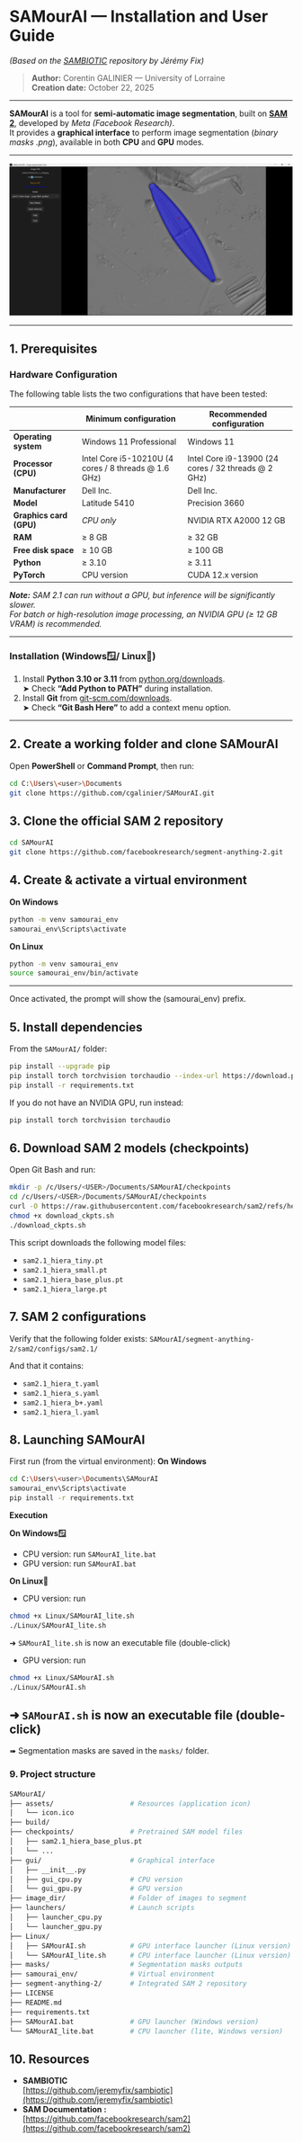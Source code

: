 # SAMourAI — Installation and User Guide
*(Based on the [SAMBIOTIC](https://github.com/jeremyfix/sambiotic) repository by Jérémy Fix)*
> **Author:** Corentin GALINIER — University of Lorraine  
> **Creation date:** October 22, 2025

---

**SAMourAI** is a tool for **semi-automatic image segmentation**, built on [**SAM 2**](https://github.com/facebookresearch/sam2), developed by *Meta (Facebook Research)*.  
It provides a **graphical interface** to perform image segmentation (*binary masks .png*), available in both **CPU** and **GPU** modes.


---

![UI](assets/ui.png)

---

## 1. Prerequisites

### Hardware Configuration
The following table lists the two configurations that have been tested:

| | Minimum configuration | Recommended configuration |
|----------|------------------------|----------------------------|
| **Operating system** | Windows 11 Professional | Windows 11 |
| **Processor (CPU)** | Intel Core i5-10210U (4 cores / 8 threads @ 1.6 GHz) | Intel Core i9-13900 (24 cores / 32 threads @ 2 GHz) |
| **Manufacturer** | Dell Inc. | Dell Inc. |
| **Model** | Latitude 5410 | Precision 3660 |
| **Graphics card (GPU)** | *CPU only* | NVIDIA RTX A2000 12 GB |
| **RAM** | ≥ 8 GB | ≥ 32 GB |
| **Free disk space** | ≥ 10 GB | ≥ 100 GB |
| **Python** | ≥ 3.10 | ≥ 3.11 |
| **PyTorch** | CPU version | CUDA 12.x version |

***Note:** SAM 2.1 can run without a GPU, but inference will be significantly slower.  
For batch or high-resolution image processing, an NVIDIA GPU (≥ 12 GB VRAM) is recommended.*

---

### Installation (Windows🪟/ Linux🐧)

1. Install **Python 3.10 or 3.11** from [python.org/downloads](https://www.python.org/downloads/).  
   ➤ Check **“Add Python to PATH”** during installation.  
2. Install **Git** from [git-scm.com/downloads](https://git-scm.com/downloads).  
   ➤ Check **“Git Bash Here”** to add a context menu option.

---

## 2. Create a working folder and clone SAMourAI

Open **PowerShell** or **Command Prompt**, then run:

```bash
cd C:\Users\<user>\Documents
git clone https://github.com/cgalinier/SAMourAI.git
```

## 3. Clone the official SAM 2 repository
```bash
cd SAMourAI
git clone https://github.com/facebookresearch/segment-anything-2.git
```

## 4. Create & activate a virtual environment

**On Windows**
```bash
python -m venv samourai_env
samourai_env\Scripts\activate
```
**On Linux**
```bash
python -m venv samourai_env
source samourai_env/bin/activate
```
---
Once activated, the prompt will show the (samourai_env) prefix.

## 5. Install dependencies

From the `SAMourAI/` folder:
```bash
pip install --upgrade pip
pip install torch torchvision torchaudio --index-url https://download.pytorch.org/whl/cu121
pip install -r requirements.txt
```
If you do not have an NVIDIA GPU, run instead:
```bash
pip install torch torchvision torchaudio
```

## 6. Download SAM 2 models (checkpoints)

Open Git Bash and run:
```bash
mkdir -p /c/Users/<USER>/Documents/SAMourAI/checkpoints
cd /c/Users/<USER>/Documents/SAMourAI/checkpoints
curl -O https://raw.githubusercontent.com/facebookresearch/sam2/refs/heads/main/checkpoints/download_ckpts.sh
chmod +x download_ckpts.sh
./download_ckpts.sh
```
This script downloads the following model files:
- `sam2.1_hiera_tiny.pt`
- `sam2.1_hiera_small.pt`
- `sam2.1_hiera_base_plus.pt`
- `sam2.1_hiera_large.pt`

## 7. SAM 2  configurations

Verify that the following folder exists:
`SAMourAI/segment-anything-2/sam2/configs/sam2.1/`

And that it contains:
- `sam2.1_hiera_t.yaml`
- `sam2.1_hiera_s.yaml`
- `sam2.1_hiera_b+.yaml`
- `sam2.1_hiera_l.yaml`

## 8. Launching SAMourAI
First run (from the virtual environment):
**On Windows**
```bash
cd C:\Users\<user>\Documents\SAMourAI
samourai_env\Scripts\activate
pip install -r requirements.txt
```

**Execution**


**On Windows🪟**
- CPU version: run `SAMourAI_lite.bat`
- GPU version: run `SAMourAI.bat`

**On Linux🐧**
- CPU version: run
```bash
chmod +x Linux/SAMourAI_lite.sh
./Linux/SAMourAI_lite.sh
```
➜ `SAMourAI_lite.sh` is now an executable file (double-click)

- GPU version: run
```bash
chmod +x Linux/SAMourAI.sh
./Linux/SAMourAI.sh
```
➜ `SAMourAI.sh` is now an executable file (double-click)
---
➠ Segmentation masks are saved in the `masks/` folder.

### 9. Project structure
```bash
SAMourAI/
├── assets/                   # Resources (application icon)
│   └── icon.ico
├── build/                    
├── checkpoints/              # Pretrained SAM model files
│   ├── sam2.1_hiera_base_plus.pt
│   └── ...
├── gui/                      # Graphical interface
│   ├── __init__.py
│   ├── gui_cpu.py            # CPU version
│   └── gui_gpu.py            # GPU version
├── image_dir/                # Folder of images to segment
├── launchers/                # Launch scripts
│   ├── launcher_cpu.py
│   └── launcher_gpu.py
├── Linux/                    
│   ├── SAMourAI.sh           # GPU interface launcher (Linux version)
│   └── SAMourAI_lite.sh      # CPU interface launcher (Linux version)
├── masks/                    # Segmentation masks outputs
├── samourai_env/             # Virtual environment
├── segment-anything-2/       # Integrated SAM 2 repository
├── LICENSE
├── README.md
├── requirements.txt
├── SAMourAI.bat              # GPU launcher (Windows version)
└── SAMourAI_lite.bat         # CPU launcher (lite, Windows version)

```

## 10. Resources

- **SAMBIOTIC**  
  [https://github.com/jeremyfix/sambiotic](https://github.com/jeremyfix/sambiotic)  
- **SAM Documentation :**  
  [https://github.com/facebookresearch/sam2](https://github.com/facebookresearch/sam2)  
